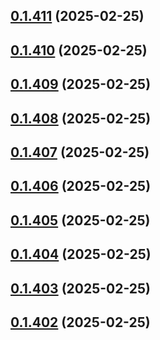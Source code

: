 ## [0.1.411](https://github.com/binary-braids/terraform-oracle/compare/v0.1.410...v0.1.411) (2025-02-25)



## [0.1.410](https://github.com/binary-braids/terraform-oracle/compare/v0.1.409...v0.1.410) (2025-02-25)



## [0.1.409](https://github.com/binary-braids/terraform-oracle/compare/v0.1.408...v0.1.409) (2025-02-25)



## [0.1.408](https://github.com/binary-braids/terraform-oracle/compare/v0.1.407...v0.1.408) (2025-02-25)



## [0.1.407](https://github.com/binary-braids/terraform-oracle/compare/v0.1.406...v0.1.407) (2025-02-25)



## [0.1.406](https://github.com/binary-braids/terraform-oracle/compare/v0.1.405...v0.1.406) (2025-02-25)



## [0.1.405](https://github.com/binary-braids/terraform-oracle/compare/v0.1.404...v0.1.405) (2025-02-25)



## [0.1.404](https://github.com/binary-braids/terraform-oracle/compare/v0.1.403...v0.1.404) (2025-02-25)



## [0.1.403](https://github.com/binary-braids/terraform-oracle/compare/v0.1.402...v0.1.403) (2025-02-25)



## [0.1.402](https://github.com/binary-braids/terraform-oracle/compare/v0.1.401...v0.1.402) (2025-02-25)



